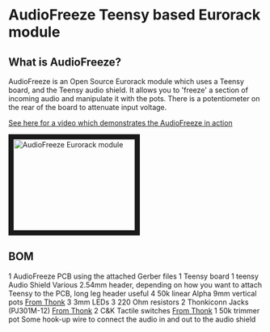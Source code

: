 # AudioFreeze Teensy based Eurorack module
## What is AudioFreeze?
AudioFreeze is an Open Source Eurorack module which uses a Teensy board, and the Teensy audio shield. It allows you to 'freeze' a section of incoming audio and manipulate it with the pots. There is a potentiometer on the rear of the board to attenuate input voltage.

[See here for a video which demonstrates the AudioFreeze in action](https://www.youtube.com/watch?v=Is2dHl0MkUs)

<a href="http://www.youtube.com/watch?feature=player_embedded&v=Is2dHl0MkUs
" target="_blank"><img src="http://img.youtube.com/vi/Is2dHl0MkUs/0.jpg" 
alt="AudioFreeze Eurorack module" width="240" height="180" border="10" /></a>

## BOM

1 AudioFreeze PCB using the attached Gerber files
1 Teensy board
1 teensy Audio Shield
Various 2.54mm header, depending on how you want to attach Teensy to the PCB, long leg header useful
4 50k linear Alpha 9mm vertical pots [From Thonk](https://www.thonk.co.uk/shop/alpha-9mm-pots/)
3 3mm LEDs
3 220 Ohm resistors
2 Thonkiconn Jacks (PJ301M-12) [From Thonk](https://www.thonk.co.uk/shop/3-5mm-jacks/)
2 C&K Tactile switches [From Thonk](https://www.thonk.co.uk/shop/radio-music-switch/)
1 50k trimmer pot
Some hook-up wire to connect the audio in and out to the audio shield
